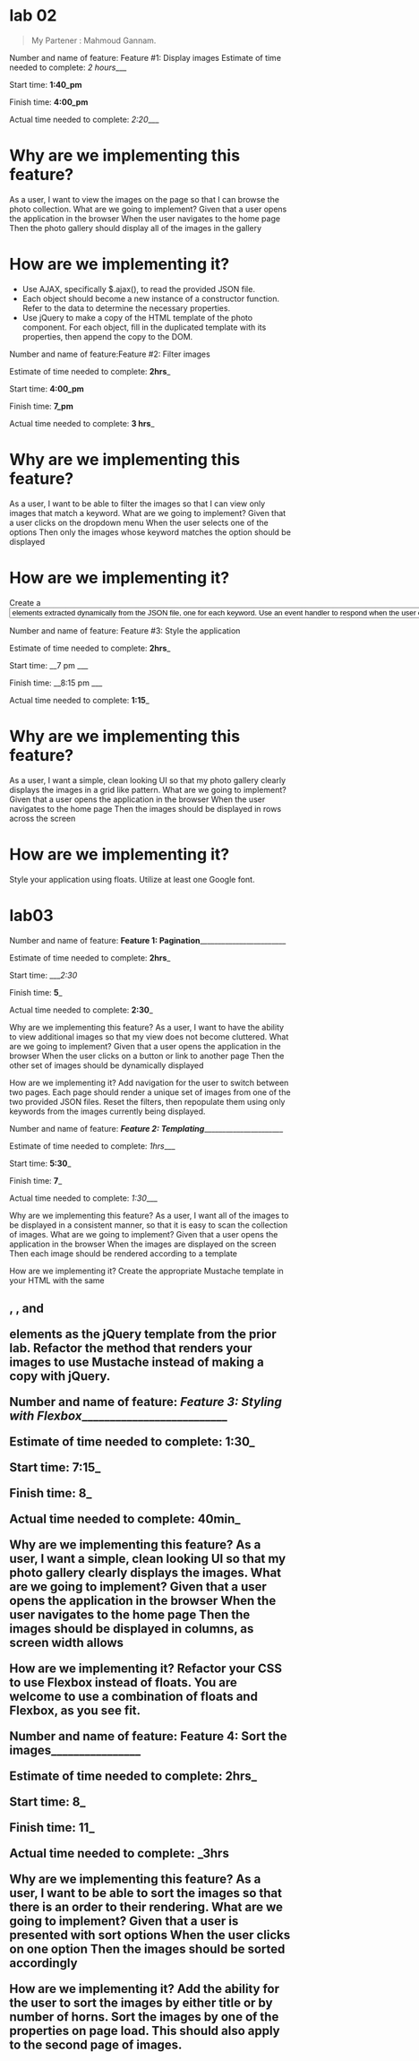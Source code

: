 # lab 02 
> My Partener : Mahmoud Gannam.


Number and name of feature: Feature #1: Display images 
Estimate of time needed to complete: _2 hours____

Start time: __1:40_pm__

Finish time:  __4:00_pm__

Actual time needed to complete: _2:20____

# Why are we implementing this feature?
As a user, I want to view the images on the page so that I can browse the photo collection.
What are we going to implement?
Given that a user opens the application in the browser When the user navigates to the home page Then the photo gallery should display all of the images in the gallery

# How are we implementing it?
- Use AJAX, specifically $.ajax(), to read the provided JSON file.
- Each object should become a new instance of a constructor function. Refer to the data to determine the necessary properties.
- Use jQuery to make a copy of the HTML template of the photo component. For each object, fill in the duplicated template with its     properties, then append the copy to the DOM.




Number and name of feature:Feature #2: Filter images

Estimate of time needed to complete: __2hrs___

Start time: __4:00_pm__

Finish time: __7_pm__

Actual time needed to complete: __3 hrs___

# Why are we implementing this feature?
As a user, I want to be able to filter the images so that I can view only images that match a keyword.
What are we going to implement?
Given that a user clicks on the dropdown menu When the user selects one of the options Then only the images whose keyword matches the option should be displayed

# How are we implementing it?
Create a <select> element which contains unique <option> elements extracted dynamically from the JSON file, one for each keyword.
Use an event handler to respond when the user chooses an option from the select menu. Hide all of the images, then show those whose keyword matches the option chosen.



Number and name of feature: Feature #3: Style the application

Estimate of time needed to complete: __2hrs___

Start time: __7 pm ___

Finish time: __8:15 pm ___

Actual time needed to complete: __1:15___

# Why are we implementing this feature?
As a user, I want a simple, clean looking UI so that my photo gallery clearly displays the images in a grid like pattern.
What are we going to implement?
Given that a user opens the application in the browser When the user navigates to the home page Then the images should be displayed in rows across the screen

# How are we implementing it?
Style your application using floats.
Utilize at least one Google font.

# lab03

Number and name of feature: ____Feature 1: Pagination____________________________

Estimate of time needed to complete: __2hrs___

Start time: ____2:30_

Finish time: __5___

Actual time needed to complete: __2:30___

Why are we implementing this feature?
As a user, I want to have the ability to view additional images so that my view does not become cluttered.
What are we going to implement?
Given that a user opens the application in the browser When the user clicks on a button or link to another page Then the other set of images should be dynamically displayed

How are we implementing it?
Add navigation for the user to switch between two pages. Each page should render a unique set of images from one of the two provided JSON files.
Reset the filters, then repopulate them using only keywords from the images currently being displayed.


Number and name of feature: _____Feature 2: Templating___________________________

Estimate of time needed to complete: _1hrs____

Start time: __5:30___

Finish time: __7___

Actual time needed to complete: _1:30____

Why are we implementing this feature?
As a user, I want all of the images to be displayed in a consistent manner, so that it is easy to scan the collection of images.
What are we going to implement?
Given that a user opens the application in the browser When the images are displayed on the screen Then each image should be rendered according to a template

How are we implementing it?
Create the appropriate Mustache template in your HTML with the same <h2>, <img>, and <p> elements as the jQuery template from the prior lab.
Refactor the method that renders your images to use Mustache instead of making a copy with jQuery.

Number and name of feature: ___Feature 3: Styling with Flexbox_____________________________

Estimate of time needed to complete: __1:30___

Start time: __7:15___

Finish time: __8___

Actual time needed to complete: __40min___

Why are we implementing this feature?
As a user, I want a simple, clean looking UI so that my photo gallery clearly displays the images.
What are we going to implement?
Given that a user opens the application in the browser When the user navigates to the home page Then the images should be displayed in columns, as screen width allows

How are we implementing it?
Refactor your CSS to use Flexbox instead of floats. You are welcome to use a combination of floats and Flexbox, as you see fit.


Number and name of feature: ________Feature 4: Sort the images________________________

Estimate of time needed to complete: __2hrs___

Start time: __8___

Finish time: __11___

Actual time needed to complete: ___3hrs__

Why are we implementing this feature?
As a user, I want to be able to sort the images so that there is an order to their rendering.
What are we going to implement?
Given that a user is presented with sort options When the user clicks on one option Then the images should be sorted accordingly

How are we implementing it?
Add the ability for the user to sort the images by either title or by number of horns.
Sort the images by one of the properties on page load. This should also apply to the second page of images.